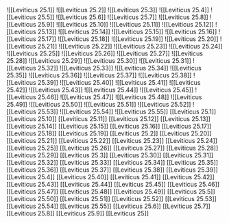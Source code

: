 ![[Leviticus 25.1]]
![[Leviticus 25.2]]
![[Leviticus 25.3]]
![[Leviticus 25.4]]
![[Leviticus 25.5]]
![[Leviticus 25.6]]
![[Leviticus 25.7]]
![[Leviticus 25.8]]
![[Leviticus 25.9]]
![[Leviticus 25.10]]
![[Leviticus 25.11]]
![[Leviticus 25.12]]
![[Leviticus 25.13]]
![[Leviticus 25.14]]
![[Leviticus 25.15]]
![[Leviticus 25.16]]
![[Leviticus 25.17]]
![[Leviticus 25.18]]
![[Leviticus 25.19]]
![[Leviticus 25.20]]
![[Leviticus 25.21]]
![[Leviticus 25.22]]
![[Leviticus 25.23]]
![[Leviticus 25.24]]
![[Leviticus 25.25]]
![[Leviticus 25.26]]
![[Leviticus 25.27]]
![[Leviticus 25.28]]
![[Leviticus 25.29]]
![[Leviticus 25.30]]
![[Leviticus 25.31]]
![[Leviticus 25.32]]
![[Leviticus 25.33]]
![[Leviticus 25.34]]
![[Leviticus 25.35]]
![[Leviticus 25.36]]
![[Leviticus 25.37]]
![[Leviticus 25.38]]
![[Leviticus 25.39]]
![[Leviticus 25.40]]
![[Leviticus 25.41]]
![[Leviticus 25.42]]
![[Leviticus 25.43]]
![[Leviticus 25.44]]
![[Leviticus 25.45]]
![[Leviticus 25.46]]
![[Leviticus 25.47]]
![[Leviticus 25.48]]
![[Leviticus 25.49]]
![[Leviticus 25.50]]
![[Leviticus 25.51]]
![[Leviticus 25.52]]
![[Leviticus 25.53]]
![[Leviticus 25.54]]
![[Leviticus 25.55]]
[[Leviticus 25.1]]
[[Leviticus 25.10]]
[[Leviticus 25.11]]
[[Leviticus 25.12]]
[[Leviticus 25.13]]
[[Leviticus 25.14]]
[[Leviticus 25.15]]
[[Leviticus 25.16]]
[[Leviticus 25.17]]
[[Leviticus 25.18]]
[[Leviticus 25.19]]
[[Leviticus 25.2]]
[[Leviticus 25.20]]
[[Leviticus 25.21]]
[[Leviticus 25.22]]
[[Leviticus 25.23]]
[[Leviticus 25.24]]
[[Leviticus 25.25]]
[[Leviticus 25.26]]
[[Leviticus 25.27]]
[[Leviticus 25.28]]
[[Leviticus 25.29]]
[[Leviticus 25.3]]
[[Leviticus 25.30]]
[[Leviticus 25.31]]
[[Leviticus 25.32]]
[[Leviticus 25.33]]
[[Leviticus 25.34]]
[[Leviticus 25.35]]
[[Leviticus 25.36]]
[[Leviticus 25.37]]
[[Leviticus 25.38]]
[[Leviticus 25.39]]
[[Leviticus 25.4]]
[[Leviticus 25.40]]
[[Leviticus 25.41]]
[[Leviticus 25.42]]
[[Leviticus 25.43]]
[[Leviticus 25.44]]
[[Leviticus 25.45]]
[[Leviticus 25.46]]
[[Leviticus 25.47]]
[[Leviticus 25.48]]
[[Leviticus 25.49]]
[[Leviticus 25.5]]
[[Leviticus 25.50]]
[[Leviticus 25.51]]
[[Leviticus 25.52]]
[[Leviticus 25.53]]
[[Leviticus 25.54]]
[[Leviticus 25.55]]
[[Leviticus 25.6]]
[[Leviticus 25.7]]
[[Leviticus 25.8]]
[[Leviticus 25.9]]
[[Leviticus 25]]
